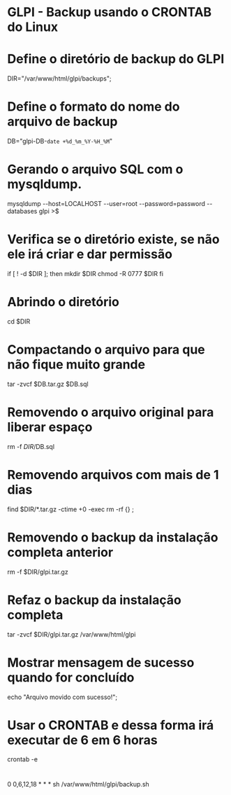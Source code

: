 # GLPI - Backup usando o CRONTAB do Linux 


# Define o diretório de backup do GLPI
DIR="/var/www/html/glpi/backups";
#
# Define o formato do nome do arquivo de backup
DB="glpi-DB-`date +%d_%m_%Y-%H_%M`"
#
# Gerando o arquivo SQL com o mysqldump.
mysqldump --host=LOCALHOST --user=root --password=password --databases glpi >$
#
# Verifica se o diretório existe, se não ele irá criar e dar permissão
if [ ! -d $DIR ]; then
    mkdir $DIR
    chmod -R 0777 $DIR
fi
#
# Abrindo o diretório
cd $DIR
#
# Compactando o arquivo para que não fique muito grande
tar -zvcf $DB.tar.gz $DB.sql
#
# Removendo o arquivo original para liberar espaço
rm -f $DIR/$DB.sql
#
# Removendo arquivos com mais de 1 dias
find $DIR/*.tar.gz -ctime +0 -exec rm -rf {} \;
#
# Removendo o backup da instalação completa anterior
rm -f $DIR/glpi.tar.gz
#
# Refaz o backup da instalação completa
tar -zvcf $DIR/glpi.tar.gz /var/www/html/glpi
#
# Mostrar mensagem de sucesso quando for concluído
echo "Arquivo movido com sucesso!";
#
# Usar o CRONTAB e dessa forma irá executar de 6 em 6 horas
 crontab -e
 #
 0 0,6,12,18 * * * sh /var/www/html/glpi/backup.sh
